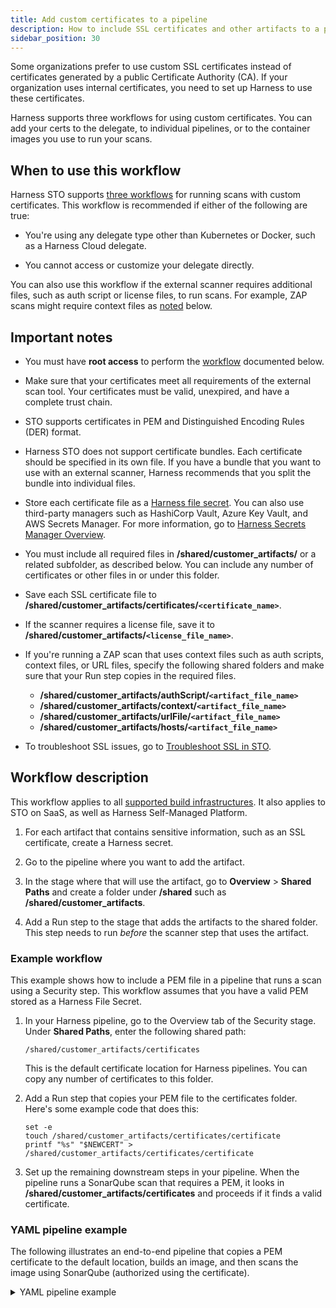 ```yaml
---
title: Add custom certificates to a pipeline
description: How to include SSL certificates and other artifacts to a pipeline. 
sidebar_position: 30
---
```


Some organizations prefer to use custom SSL certificates instead of certificates generated by a public Certificate Authority (CA).  If your organization uses internal certificates, you need to set up Harness to use these certificates. 

Harness supports three workflows for using custom certificates. You can add your certs to the delegate, to individual pipelines, or to the container images you use to run your scans. 

## When to use this workflow

Harness STO supports [three workflows](/docs/security-testing-orchestration/use-sto/set-up-sto-pipelines/add-custom-certs/ssl-setup-in-sto#supported-workflows-for-adding-custom-ssl-certificates) for running scans with custom certificates. This workflow is recommended if either of the following are true:

- You're using any delegate type other than Kubernetes or Docker, such as a Harness Cloud delegate.

- You cannot access or customize your delegate directly. 

You can also use this workflow if the external scanner requires additional files, such as auth script or license files, to run scans. For example, ZAP scans might require context files as [noted](#important-notes) below.

## Important notes

- You must have **root access** to perform the [workflow](#workflow-description) documented below.

- Make sure that your certificates meet all requirements of the external scan tool. Your certificates must be valid, unexpired, and have a complete trust chain. 

- STO supports certificates in PEM and Distinguished Encoding Rules (DER) format.

- Harness STO does not support certificate bundles. Each certificate should be specified in its own file. If you have a bundle that you want to use with an external scanner, Harness recommends that you split the bundle into individual files.

- Store each certificate file as a [Harness file secret](/docs/platform/Secrets/add-file-secrets). You can also use third-party managers such as HashiCorp Vault, Azure Key Vault, and AWS Secrets Manager. For more information, go to [Harness Secrets Manager Overview](/docs/platform/secrets/secrets-management/harness-secret-manager-overview).

* You must include all required files in  **/shared/customer_artifacts/** or a related subfolder, as described below. You can include any number of certificates or other files in or under this folder.

* Save each SSL certificate file to **/shared/customer_artifacts/certificates/`<certificate_name>`**. 

* If the scanner requires a license file, save it to **/shared/customer_artifacts/`<license_file_name>`**.  

* If you're running a ZAP scan that uses context files such as auth scripts, context files, or URL files, specify the following shared folders and make sure that your Run step copies in the required files. 

  * **/shared/customer_artifacts/authScript/`<artifact_file_name>`**
  * **/shared/customer_artifacts/context/`<artifact_file_name>`**
  * **/shared/customer_artifacts/urlFile/`<artifact_file_name>`**
  * **/shared/customer_artifacts/hosts/`<artifact_file_name>`**

- To troubleshoot SSL issues, go to [Troubleshoot SSL in STO](/docs/security-testing-orchestration/use-sto/set-up-sto-pipelines/add-custom-certs/ssl-troubleshooting-in-sto). 


## Workflow description

This workflow applies to all [supported build infrastructures](/docs/security-testing-orchestration/whats-supported). It also applies to STO on SaaS, as well as Harness Self-Managed Platform.

1. For each artifact that contains sensitive information, such as an SSL certificate, create a Harness secret.

2. Go to the pipeline where you want to add the artifact.

3. In the stage where that will use the artifact, go to **Overview** > **Shared Paths** and create a folder under **/shared** such as **/shared/customer_artifacts**. 

4. Add a Run step to the stage that adds the artifacts to the shared folder. This step needs to run _before_ the scanner step that uses the artifact. 

  
### Example workflow
  
This example shows how to include a PEM file in a pipeline that runs a scan using a Security step. This workflow assumes that you have a valid PEM stored as a Harness File Secret. 

1. In your Harness pipeline, go to the Overview tab of the Security stage. Under **Shared Paths**, enter the following shared path: 

   `/shared/customer_artifacts/certificates`
   
   This is the default certificate location for Harness pipelines. You can copy any number of certificates to this folder.

2. Add a Run step that copies your PEM file to the certificates folder. Here's some example code that does this:

   ```
   set -e
   touch /shared/customer_artifacts/certificates/certificate
   printf "%s" "$NEWCERT" > /shared/customer_artifacts/certificates/certificate
   ```

3. Set up the remaining downstream steps in your pipeline. When the pipeline runs a SonarQube scan that requires a PEM, it looks in **/shared/customer_artifacts/certificates** and proceeds if it finds a valid certificate. 



### YAML pipeline example

The following illustrates an end-to-end pipeline that copies a PEM certificate to the default location, builds an image, and then scans the image using SonarQube (authorized using the certificate).

<details><summary>YAML pipeline example</summary>

```yaml 
pipeline:
  allowStageExecutions: false
  projectIdentifier: STO
  orgIdentifier: default
  identifier: jsmith_cloud_sq_mvn_with_pem_files
  name: "jsmith cloud - sq mvn with pem files "  tags: {}
  properties:
    ci:
      codebase:
        connectorRef: dvja
        build: <+input>
  stages:
    - stage:
        name: build
        identifier: build
        type: SecurityTests
        spec:
          cloneCodebase: true
          sharedPaths:
            - /var/run
            - /shared/customer_artifacts
          serviceDependencies:
            - identifier: dind
              name: dind
              type: Service
              spec:
                connectorRef: account.harnessImage
                image: docker:dind
                privileged: true
                entrypoint:
                  - dockerd-entrypoint.sh
                resources:
                  limits:
                    memory: 4Gi
                    cpu: 1000m
          execution:
            steps:
              - step:
                  type: Run
                  name: export path
                  identifier: export_path
                  spec:
                    connectorRef: DockerNoAuth
                    image: alpine
                    shell: Sh
                    command: |-
                      pwd
                      harness_path=$(pwd)
                      export harness_path
                    outputVariables:
                      - name: harness_path
              - step:
                  type: Run
                  name: addcerts
                  identifier: addcert
                  spec:
                    connectorRef: mydocker
                    image: alpine
                    shell: Sh
                    command: |-
                      set -e
                      mkdir -p -v /shared/customer_artifacts/certificates

                      touch /shared/customer_artifacts/certificates/certificate1
                      printf "%s" "$NEWCERT" > /shared/customer_artifacts/certificates/certificate1

                      # touch /shared/customer_artifacts/certificates/certificate2
                      # printf "%s" "$NEWDUMMYCERT" > /shared/customer_artifacts/certificates/certificate2

                      ls -l /shared/customer_artifacts/certificates
                      cat /shared/customer_artifacts/certificates/certificate | base64
                    envVariables:
                      NEWCERT: <+secrets.getValue("sonarqube_self_signed_cert")>
                      NEWDUMMYCERT: <+secrets.getValue("my-dummy-pem")>
              - step:
                  type: Run
                  name: build
                  identifier: build
                  spec:
                    connectorRef: DockerNoAuth
                    image: maven:3.3-alpine
                    shell: Sh
                    command: |
                      mvn clean package
              - step:
                  type: Security
                  name: sonar
                  identifier: sonar
                  spec:
                    privileged: true
                    settings:
                      policy_type: orchestratedScan
                      scan_type: repository
                      product_domain: https://sonarqube-cert-test.myorg.dev/
                      product_name: sonarqube
                      product_config_name: sonarqube-agent
                      repository_project: dvja
                      repository_branch: <+codebase.branch>
                      product_access_token: MY_PROD_TOKEN
                      product_project_key: dvja
                      verify_ssl: true
                      bypass_ssl_check: true
                      workspace: <+pipeline.stages.build.spec.execution.steps.export_path.output.outputVariables.harness_path>/target
                    imagePullPolicy: Always
                    resources:
                      limits:
                        memory: 2Gi
                        cpu: 1000m
                  description: sonar
                  failureStrategies: []
          platform:
            os: Linux
            arch: Amd64
          runtime:
            type: Cloud
            spec: {}
        variables:
          - name: runner_tag
            type: String
            value: dev


```

</details>
